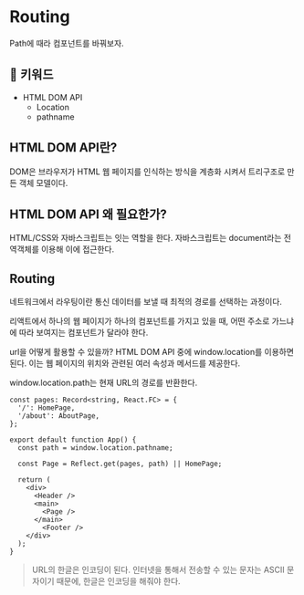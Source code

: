# Routing

Path에 때라 컴포넌트를 바꿔보자.

## :whale2: 키워드

* HTML DOM API
  * Location
  * pathname

## HTML DOM API란?

DOM은 브라우저가 HTML 웹 페이지를 인식하는 방식을 계층화 시켜서 트리구조로 만든 객체 모델이다.

## HTML DOM API 왜 필요한가?

HTML/CSS와 자바스크립트는 잇는 역할을 한다. 자바스크립트는 document라는 전역객체를 이용해 이에 접근한다.

## Routing

네트워크에서 라우팅이란 통신 데이터를 보낼 때 최적의 경로를 선택하는 과정이다.

리액트에서 하나의 웹 페이지가 하나의 컴포넌트를 가지고 있을 때, 어떤 주소로 가느냐에 따라 보여지는 컴포넌트가 달라야 한다.

url을 어떻게 활용할 수 있을까? HTML DOM API 중에 window.location를
이용하면 된다. 이는 웹 페이지의 위치와 관련된 여러 속성과 메서드를 제공한다.

window.location.path는 현재 URL의 경로를 반환한다.

```tsx
const pages: Record<string, React.FC> = {
  '/': HomePage,
  '/about': AboutPage,
};

export default function App() {
  const path = window.location.pathname;

  const Page = Reflect.get(pages, path) || HomePage;

  return (
    <div>
      <Header />
      <main>
        <Page />
      </main>
        <Footer />
    </div>
  );
}
```

> URL의 한글은 인코딩이 된다.
> 인터넷을 통해서 전송할 수 있는 문자는 ASCII 문자이기 때문에, 한글은 인코딩을
> 해줘야 한다.
